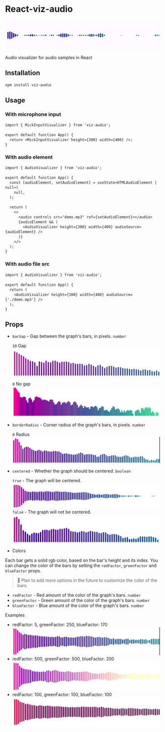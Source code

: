 # React-viz-audio

![demo animation](./.github/assets/demo.gif)

Audio visualizer for audio samples in React

## Installation

```sh
npm install viz-audio
```

## Usage

### With microphone input

```tsx
import { MickInputVisualizer } from 'viz-audio';

export default function App() {
  return <MickInputVisualizer height={300} width={400} />;
}
```

### With audio element

```tsx
import { AudioVisualizer } from 'viz-audio';

export default function App() {
  const [audioElement, setAudioElement] = useState<HTMLAudioElement | null>(
    null,
  );

  return (
    <>
      <audio controls src="demo.mp3" ref={setAudioElement}></audio>
      {audioElement && (
        <AudioVisualizer height={300} width={400} audioSource={audioElement} />
      )}
    </>
  );
}
```

### With audio file src

```tsx
import { AudioVisualizer } from 'viz-audio';

export default function App() {
  return (
    <AudioVisualizer height={300} width={400} audioSource={'./demo.mp3'} />
  );
}
```

## Props

- `barGap` - Gap between the graph's bars, in pixels. `number`

  `10` Gap
  ![large gap demo](./.github/assets/image-7.png)

  `0` No gap
  ![no gap demo](./.github/assets/image-8.png)

- `borderRadius` - Corner radius of the graph's bars, in pixels. `number`

  `0` Radius
  ![no radius demo](./.github/assets/image-6.png)

- `centered` - Whether the graph should be centered. `boolean`

  `true` - The graph will be centered.
  ![centered demo](./.github/assets/image-2.png)
  `false` - The graph will not be centered.
  ![not centered demo](./.github/assets/image-1.png)

- Colors

Each bar gets a solid rgb color, based on the bar's height and its index. You can change the color of the bars by setting the `redFactor`, `greenFactor` and `blueFactor` props.

> 🚧 Plan to add more options in the future to customize the color of the bars.

- `redFactor` - Red amount of the color of the graph's bars. `number`
- `greenFactor` - Green amount of the color of the graph's bars. `number`
- `blueFactor` - Blue amount of the color of the graph's bars. `number`

Examples

- redFactor: 5, greenFactor: 250, blueFactor: 170
  ![default colors demo](./.github/assets/image-3.png)
- redFactor: 500, greenFactor: 500, blueFactor: 200
  ![yelowish colors demo](./.github/assets/image-5.png)
- redFactor: 100, greenFactor: 100, blueFactor: 100
  ![brownish colors demo](./.github/assets/image-4.png)
